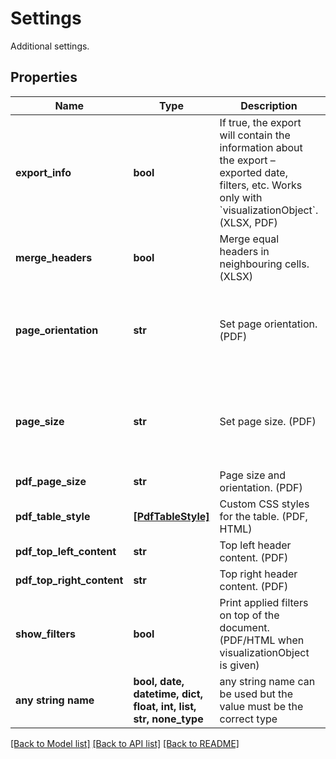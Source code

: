 # Settings

Additional settings.

## Properties
Name | Type | Description | Notes
------------ | ------------- | ------------- | -------------
**export_info** | **bool** | If true, the export will contain the information about the export – exported date, filters, etc. Works only with &#x60;visualizationObject&#x60;. (XLSX, PDF) | [optional]  if omitted the server will use the default value of False
**merge_headers** | **bool** | Merge equal headers in neighbouring cells. (XLSX) | [optional] 
**page_orientation** | **str** | Set page orientation. (PDF) | [optional]  if omitted the server will use the default value of "PORTRAIT"
**page_size** | **str** | Set page size. (PDF) | [optional]  if omitted the server will use the default value of "A4"
**pdf_page_size** | **str** | Page size and orientation. (PDF) | [optional] 
**pdf_table_style** | [**[PdfTableStyle]**](PdfTableStyle.md) | Custom CSS styles for the table. (PDF, HTML) | [optional] 
**pdf_top_left_content** | **str** | Top left header content. (PDF) | [optional] 
**pdf_top_right_content** | **str** | Top right header content. (PDF) | [optional] 
**show_filters** | **bool** | Print applied filters on top of the document. (PDF/HTML when visualizationObject is given) | [optional] 
**any string name** | **bool, date, datetime, dict, float, int, list, str, none_type** | any string name can be used but the value must be the correct type | [optional]

[[Back to Model list]](../README.md#documentation-for-models) [[Back to API list]](../README.md#documentation-for-api-endpoints) [[Back to README]](../README.md)



